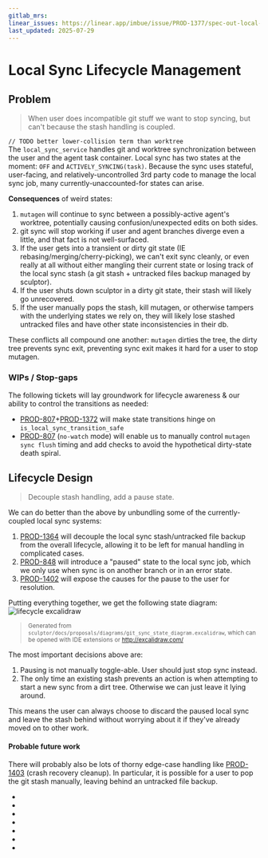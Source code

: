 ```yaml
---
gitlab_mrs:
linear_issues: https://linear.app/imbue/issue/PROD-1377/spec-out-local-sync-lifecycle-robustness-state-graph
last_updated: 2025-07-29
---
```


# Local Sync Lifecycle Management

## Problem
> When user does incompatible git stuff we want to stop syncing, but can't because the stash handling is coupled.

`// TODO better lower-collision term than worktree`<br/>
The `local_sync_service` handles git and worktree synchronization between the user and the agent task container.
Local sync has two states at the moment: `OFF` and `ACTIVELY_SYNCING(task)`.
Because the sync uses stateful, user-facing, and relatively-uncontrolled 3rd party code to manage the local sync job, many currently-unaccounted-for states can arise.

**Consequences** of weird states:
1. `mutagen` will continue to sync between a possibly-active agent's worktree, potentially causing confusion/unexpected edits on both sides.
2. git sync will stop working if user and agent branches diverge even a little, and that fact is not well-surfaced.
3. If the user gets into a transient or dirty git state (IE rebasing/merging/cherry-picking), we can't exit sync cleanly, or even really at all without either mangling their current state or losing track of the local sync stash (a git stash + untracked files backup managed by sculptor).
4. If the user shuts down sculptor in a dirty git state, their stash will likely go unrecovered.
5. If the user manually pops the stash, kill mutagen, or otherwise tampers with the underlying states we rely on, they will likely lose stashed untracked files and have other state inconsistencies in their db.

These conflicts all compound one another: `mutagen` dirties the tree, the dirty tree prevents sync exit, preventing sync exit makes it hard for a user to stop mutagen.

### WIPs / Stop-gaps

The following tickets will lay groundwork for lifecycle awareness & our ability to control the transitions as needed:

* [PROD-807]+[PROD-1372] will make state transitions hinge on `is_local_sync_transition_safe`
* [PROD-807] (`no-watch` mode) will enable us to manually control `mutagen sync flush` timing and add checks to avoid the hypothetical dirty-state death spiral.

## Lifecycle Design
> Decouple stash handling, add a pause state.

We can do better than the above by unbundling some of the currently-coupled local sync systems:
1. [PROD-1364] will decouple the local sync stash/untracked file backup from the overall lifecycle, allowing it to be left for manual handling in complicated cases.
2. [PROD-848] will introduce a "paused" state to the local sync job, which we only use when sync is on another branch or in an error state.
3. [PROD-1402] will expose the causes for the pause to the user for resolution.

Putting everything together, we get the following state diagram:
![lifecycle excalidraw](../diagrams/git_sync_state_diagram.svg)
> <small>Generated from `sculptor/docs/proposals/diagrams/git_sync_state_diagram.excalidraw`,
> which can be opened with IDE extensions or http://excalidraw.com/</small>

The most important decisions above are:
1. Pausing is not manually toggle-able. User should just stop sync instead.
2. The only time an existing stash prevents an action is when attempting to start a new sync from a dirt tree.
   Otherwise we can just leave it lying around.

This means the user can always choose to discard the paused local sync and leave the stash behind without worrying about it if they've already moved on to other work.

#### Probable future work

There will probably also be lots of thorny edge-case handling like [PROD-1403] (crash recovery cleanup).
In particular, it is possible for a user to pop the git stash manually, leaving behind an untracked file backup.

* [PROD-807]: https://linear.app/imbue/issue/PROD-807/no-watch-mode-adjust-mutagen-handling-to-sync-on-user-worktree-changes
* [PROD-846]: https://linear.app/imbue/issue/PROD-846/prevent-startingstopping-local-sync-in-mergerebase-states
* [PROD-1372]: https://linear.app/imbue/issue/PROD-1372/error-handling-stopgap-only-unsync-on-error-if-is-local-sync
* [PROD-1364]: https://linear.app/imbue/issue/PROD-1364/decouple-local-sync-stash-track-the-sculptor-stashbackup
* [PROD-848]: https://linear.app/imbue/issue/PROD-848/pause-or-bail-out-of-local-sync-on-incompatible-git-state-changes
* [PROD-1402]: https://linear.app/imbue/issue/PROD-1402/local-sync-pause-state-surface-causes-to-user
* [PROD-1403]: https://linear.app/imbue/issue/PROD-1403/local-sync-cleanup-and-stash-recovery-after-crash
